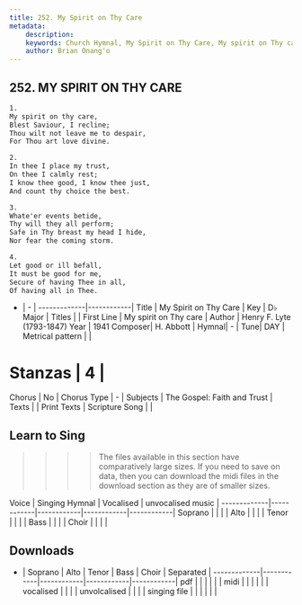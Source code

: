 ```yaml
---
title: 252. My Spirit on Thy Care
metadata:
    description: 
    keywords: Church Hymnal, My Spirit on Thy Care, My spirit on Thy care, 
    author: Brian Onang'o
---
```



## 252. MY SPIRIT ON THY CARE

```txt
1.
My spirit on thy care, 
Blest Saviour, I recline; 
Thou wilt not leave me to despair, 
For Thou art love divine. 

2.
In thee I place my trust, 
On thee I calmly rest; 
I know thee good, I know thee just, 
And count thy choice the best. 

3.
Whate'er events betide, 
Thy will they all perform; 
Safe in Thy breast my head I hide, 
Nor fear the coming storm. 

4.
Let good or ill befall, 
It must be good for me, 
Secure of having Thee in all, 
Of having all in Thee.

```

- |   -  |
-------------|------------|
Title | My Spirit on Thy Care |
Key | D♭ Major |
Titles |  |
First Line | My spirit on Thy care |
Author | Henry F. Lyte (1793-1847)
Year | 1941
Composer| H. Abbott |
Hymnal|  - |
Tune| DAY |
Metrical pattern | |
# Stanzas | 4 |
Chorus | No |
Chorus Type | - |
Subjects | The Gospel: Faith and Trust |
Texts |  |
Print Texts | 
Scripture Song |  |
  
## Learn to Sing

>>>> The files available in this section have comparatively large sizes. If you need to save on data, then you can download the midi files in the download section as they are of smaller sizes.

Voice |  Singing Hymnal | Vocalised | unvocalised music |
-------------|------------|------------|------------|------------|
Soprano | | | |
Alto | | | |
Tenor | | | |
Bass | | | |
Choir | | | |

## Downloads

- |  Soprano | Alto | Tenor | Bass | Choir | Separated |
-------------|------------|------------|------------|------------|
pdf | | | | | |
midi | | | | | |
vocalised | | | |
unvolcalised | | | |
singing file | | | | | |
  